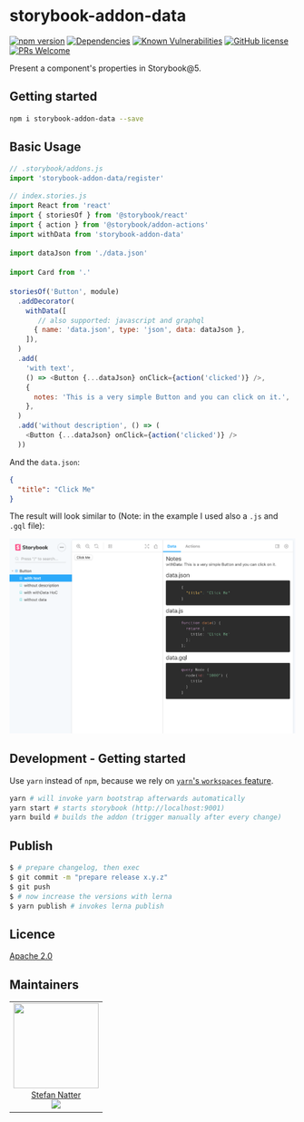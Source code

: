 # storybook-addon-data

[![npm version](https://badge.fury.io/js/storybook-addon-data.svg)](https://badge.fury.io/js/storybook-addon-data)
[![Dependencies](https://img.shields.io/david/natterstefan/storybook-addon-data.svg)](https://github.com/natterstefan/storybook-addon-data/blob/master/package.json)
[![Known Vulnerabilities](https://snyk.io/test/github/natterstefan/storybook-addon-data/badge.svg)](https://snyk.io/test/github/natterstefan/storybook-addon-data)
[![GitHub license](https://img.shields.io/github/license/natterstefan/storybook-addon-data.svg)](https://github.com/natterstefan/storybook-addon-data/blob/master/LICENCE)
[![PRs Welcome](https://img.shields.io/badge/PRs-welcome-brightgreen.svg?style=flat-square)](http://makeapullrequest.com)

Present a component's properties in Storybook@5.

## Getting started

```bash
npm i storybook-addon-data --save
```

## Basic Usage

```js
// .storybook/addons.js
import 'storybook-addon-data/register'
```

```js
// index.stories.js
import React from 'react'
import { storiesOf } from '@storybook/react'
import { action } from '@storybook/addon-actions'
import withData from 'storybook-addon-data'

import dataJson from './data.json'

import Card from '.'

storiesOf('Button', module)
  .addDecorator(
    withData([
       // also supported: javascript and graphql
      { name: 'data.json', type: 'json', data: dataJson },
    ]),
  )
  .add(
    'with text',
    () => <Button {...dataJson} onClick={action('clicked')} />,
    {
      notes: 'This is a very simple Button and you can click on it.',
    },
  )
  .add('without description', () => (
    <Button {...dataJson} onClick={action('clicked')} />
  ))
```

And the `data.json`:

```json
{
  "title": "Click Me"
}
```

The result will look similar to (Note: in the example I used also a `.js` and
`.gql` file):

![Example](./static/images/example.png)

## Development - Getting started

Use `yarn` instead of `npm`, because we rely on [`yarn`'s `workspaces` feature](https://yarnpkg.com/lang/en/docs/workspaces/).

```bash
yarn # will invoke yarn bootstrap afterwards automatically
yarn start # starts storybook (http://localhost:9001)
yarn build # builds the addon (trigger manually after every change)
```

## Publish

```bash
$ # prepare changelog, then exec
$ git commit -m "prepare release x.y.z"
$ git push
$ # now increase the versions with lerna
$ yarn publish # invokes lerna publish
```

## Licence

[Apache 2.0](LICENCE)

## Maintainers

<table>
  <tbody>
    <tr>
      <td align="center">
        <a href="https://github.com/natterstefan">
          <img width="150" height="150" src="https://github.com/natterstefan.png?v=3&s=150">
          </br>
          Stefan Natter
        </a>
        <div>
          <a href="https://twitter.com/natterstefan">
            <img src="https://img.shields.io/twitter/follow/natterstefan.svg?style=social&label=Follow" />
          </a>
        </div>
      </td>
    </tr>
  <tbody>
</table>
